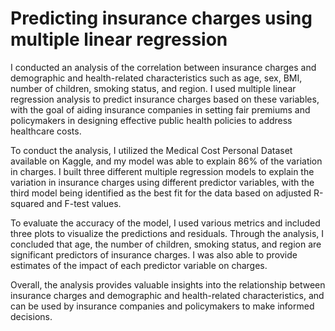 # Predicting insurance charges using multiple linear regression
I conducted an analysis of the correlation between insurance charges and demographic and health-related characteristics such as age, sex, BMI, number of children, smoking status, and region. I used multiple linear regression analysis to predict insurance charges based on these variables, with the goal of aiding insurance companies in setting fair premiums and policymakers in designing effective public health policies to address healthcare costs.

To conduct the analysis, I utilized the Medical Cost Personal Dataset available on Kaggle, and my model was able to explain 86% of the variation in charges. I built three different multiple regression models to explain the variation in insurance charges using different predictor variables, with the third model being identified as the best fit for the data based on adjusted R-squared and F-test values.

To evaluate the accuracy of the model, I used various metrics and included three plots to visualize the predictions and residuals. Through the analysis, I concluded that age, the number of children, smoking status, and region are significant predictors of insurance charges. I was also able to provide estimates of the impact of each predictor variable on charges.

Overall, the analysis provides valuable insights into the relationship between insurance charges and demographic and health-related characteristics, and can be used by insurance companies and policymakers to make informed decisions.
